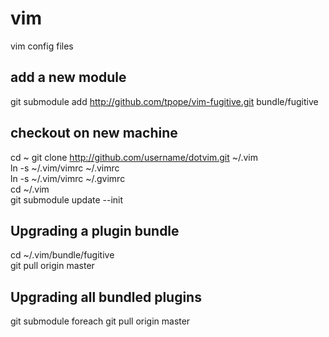 # vim
vim config files


## add a new module
git submodule add http://github.com/tpope/vim-fugitive.git bundle/fugitive

## checkout on new machine
cd ~
git clone http://github.com/username/dotvim.git ~/.vim  
ln -s ~/.vim/vimrc ~/.vimrc  
ln -s ~/.vim/vimrc ~/.gvimrc  
cd ~/.vim  
git submodule update --init  

## Upgrading a plugin bundle
cd ~/.vim/bundle/fugitive    
git pull origin master    

## Upgrading all bundled plugins    
git submodule foreach git pull origin master

